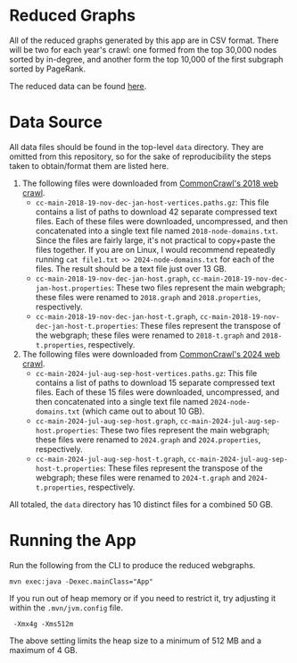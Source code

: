 
# Reduced Graphs

All of the reduced graphs generated by this app are in CSV format. There will be two for each year's crawl: one formed from the top 30,000 nodes sorted by
in-degree, and another form the top 10,000 of the first subgraph sorted by PageRank.

The reduced data can be found [here](https://drive.google.com/drive/folders/1odjh6_URj1K8rUjA6yI06YoV7yLSN79e?dmr=1&ec=wgc-drive-hero-goto).

# Data Source

All data files should be found in the top-level `data` directory. They are omitted from this repository, so for the sake of reproducibility the steps taken to obtain/format them are listed here.

1. The following files were downloaded from [CommonCrawl's 2018 web crawl](https://data.commoncrawl.org/projects/hyperlinkgraph/cc-main-2018-19-nov-dec-jan/index.html).
    - `cc-main-2018-19-nov-dec-jan-host-vertices.paths.gz`: This file contains a list of paths to download 42 separate compressed text files. Each of these files were downloaded, uncompressed, and then concatenated into a single text file named `2018-node-domains.txt`. Since the files are fairly large, it's not practical to copy+paste the files together. If you are on Linux, I would recommend repeatedly running `cat file1.txt >> 2024-node-domains.txt` for each of the files. The result should be a text file just over 13 GB.
    - `cc-main-2018-19-nov-dec-jan-host.graph`, `cc-main-2018-19-nov-dec-jan-host.properties`: These two files represent the main webgraph; these files were renamed to `2018.graph` and `2018.properties`, respectively.
    - `cc-main-2018-19-nov-dec-jan-host-t.graph`, `cc-main-2018-19-nov-dec-jan-host-t.properties`: These files represent the transpose of the webgraph; these files were renamed to `2018-t.graph` and `2018-t.properties`, respectively.
2. The following files were downloaded from [CommonCrawl's 2024 web crawl](https://data.commoncrawl.org/projects/hyperlinkgraph/cc-main-2024-jul-aug-sep/index.html).
    - `cc-main-2024-jul-aug-sep-host-vertices.paths.gz`: This file contains a list of paths to download 15 separate compressed text files. Each of these 15 files were downloaded, uncompressed, and then concatenated into a single text file named `2024-node-domains.txt` (which came out to about 10 GB).
    - `cc-main-2024-jul-aug-sep-host.graph`, `cc-main-2024-jul-aug-sep-host.properties`: These two files represent the main webgraph; these files were renamed to `2024.graph` and `2024.properties`, respectively.
    - `cc-main-2024-jul-aug-sep-host-t.graph`, `cc-main-2024-jul-aug-sep-host-t.properties`: These files represent the transpose of the webgraph; these files were renamed to `2024-t.graph` and `2024-t.properties`, respectively.

All totaled, the `data` directory has 10 distinct files for a combined 50 GB.

# Running the App

Run the following from the CLI to produce the reduced webgraphs.

```
mvn exec:java -Dexec.mainClass="App"
```

If you run out of heap memory or if you need to restrict it, try adjusting it within the `.mvn/jvm.config` file.

```
 -Xmx4g -Xms512m
```

The above setting limits the heap size to a minimum of 512 MB and a maximum of 4 GB.
